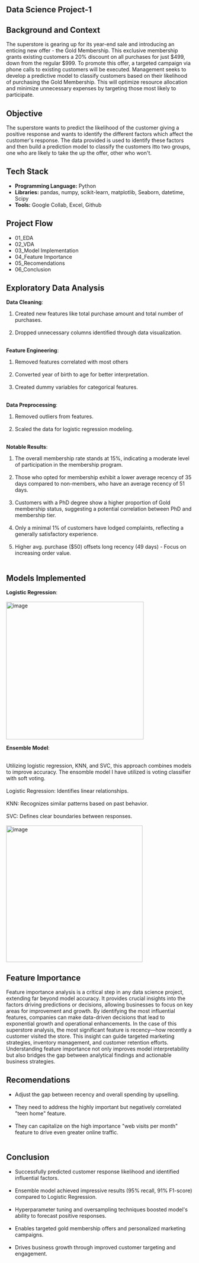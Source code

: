 ## Data Science Project-1

## Background and Context

The superstore is gearing up for its year-end sale and introducing an enticing new offer - the Gold Membership. This exclusive membership grants existing customers a 20% discount on all purchases for just $499, down from the regular $999. To promote this offer, a targeted campaign via phone calls to existing customers will be executed. Management seeks to develop a predictive model to classify customers based on their likelihood of purchasing the Gold Membership. This will optimize resource allocation and minimize unnecessary expenses by targeting those most likely to participate.

## Objective

The superstore wants to predict the likelihood of the customer giving a positive response and wants to identify the different factors which affect the customer's response. The data provided is used to identify these factors and then build a prediction model to classify the customers itto two groups, one who are likely to take the up the offer, other who won't.


## Tech Stack

- **Programming Language:** Python
- **Libraries:** pandas, numpy, scikit-learn, matplotlib, Seaborn, datetime, Scipy
- **Tools:** Google Collab, Excel, Github

  
## Project Flow
- 01_EDA<br>
- 02_VDA<br>
- 03_Model Implementation<br>
- 04_Feature Importance<br>
- 05_Recomendations<br>
- 06_Conclusion<br>


## Exploratory Data Analysis

**Data Cleaning**:
1) Created new features like total purchase amount and total number of purchases.<br><br>
2) Dropped unnecessary columns identified through data visualization.<br><br>

**Feature Engineering**:
1) Removed features correlated with most others<br><br>
2) Converted year of birth to age for better interpretation.<br><br>
3) Created dummy variables for categorical features.<br><br>

**Data Preprocessing**:
1) Removed outliers from features.<br><br>
2) Scaled the data for logistic regression modeling.<br><br>

**Notable Results**:
1) The overall membership rate stands at 15%, indicating a moderate level of participation in the membership program. <br><br>
2) Those who opted for membership exhibit a lower average recency of 35 days compared to non-members, who have an average recency of 51 days. <br><br>
3) Customers with a PhD degree show a higher proportion of Gold membership status, suggesting a potential correlation between PhD and membership tier. <br><br>
4) Only a minimal 1% of customers have lodged complaints, reflecting a generally satisfactory experience. <br><br>
5) Higher avg. purchase ($50) offsets long recency (49 days) - Focus on increasing order value. <br><br>


## Models Implemented
**Logistic Regression**: <br><br>
<img width="371" alt="image" src="https://github.com/user-attachments/assets/213ee184-7386-41f0-9dc3-a2bf91930989">

**Ensemble Model**: <br><br>

Utilizing logistic regression, KNN, and SVC, this approach combines models to improve accuracy. The ensomble model I have utilized is voting classifier with soft voting.<br><br>
Logistic Regression: Identifies linear relationships.<br><br>
KNN: Recognizes similar patterns based on past behavior.<br><br>
SVC: Defines clear boundaries between responses.<br><br>
<img width="368" alt="image" src="https://github.com/user-attachments/assets/8c57cca2-68d8-4251-bbd6-8bc319aa91ee">

## Feature Importance
Feature importance analysis is a critical step in any data science project, extending far beyond model accuracy. It provides crucial insights into the factors driving predictions or decisions, allowing businesses to focus on key areas for improvement and growth. By identifying the most influential features, companies can make data-driven decisions that lead to exponential growth and operational enhancements. In the case of this superstore analysis, the most significant feature is recency—how recently a customer visited the store. This insight can guide targeted marketing strategies, inventory management, and customer retention efforts. Understanding feature importance not only improves model interpretability but also bridges the gap between analytical findings and actionable business strategies.

## Recomendations

- Adjust the gap between recency and overall spending by upselling. <br><br>
- They need to address the highly important but negatively correlated "teen home" feature. <br><br>
- They can capitalize on the high importance "web visits per month" feature to drive even greater online traffic. <br><br>


## Conclusion 

- Successfully predicted customer response likelihood and identified influential factors. <br><br>
- Ensemble model achieved impressive results (95% recall, 91% F1-score) compared to Logistic Regression. <br><br>
- Hyperparameter tuning and oversampling techniques boosted model's ability to forecast positive responses. <br><br>
- Enables targeted gold membership offers and personalized marketing campaigns. <br><br>
- Drives business growth through improved customer targeting and engagement. <br><br>













